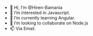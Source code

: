 - 👋 Hi, I’m @Hiren-Bamania
- 👀 I’m interested in Javascript.
- 🌱 I’m currently learning Angular.
- 💞️ I’m looking to collaborate on Node.js
- 📫 Via Email.

<!---
Hiren-Bamania/Hiren-Bamania is a ✨ special ✨ repository because its `README.md` (this file) appears on your GitHub profile.
You can click the Preview link to take a look at your changes.
--->
